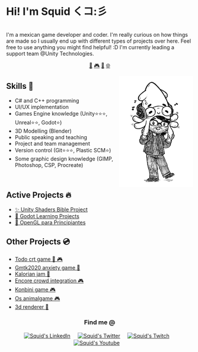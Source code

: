 # Hi! I'm Squid くコ:彡


<br>I'm a mexican game developer and coder. I'm really curious on how things are made so I usually end up with different types of projects over here. Feel free to use anything you might find helpful! :D I'm currently leading a support team @Unity Technologies.


<p align="center">
<a href="https://github.com/luisquid/luisquid/blob/main/gamejam.md">👾</a>
<a href="https://github.com/luisquid/luisquid/blob/main/gamedev.md">🎮</a>
<a href="https://github.com/luisquid/luisquid/blob/main/learning.md">📖</a>
<a href="https://github.com/luisquid/luisquid/blob/main/web.md">🌐</a>
</p>


<a href="https://twitter.com/luisquid">
<img align="right" height="auto" width="200" src="https://github.com/luisquid/luisquid/raw/main/img/squidHR.jpg"/>
</a>


## Skills 🧰
- C# and C++ programming
- UI/UX implementation
- Games Engine knowledge (Unity⭐⭐⭐, Unreal⭐⭐, Godot⭐)
- 3D Modelling (Blender)
- Public speaking and teaching
- Project and team management
- Version control (Git⭐⭐⭐, Plastic SCM⭐)
- Some graphic design knowledge (GIMP, Photoshop, CSP, Procreate)


<br>

## Active Projects 🔥
<ul><li><a href="https://github.com/luisquid/unity-shaders-bible">✨ Unity Shaders Bible Project</a><br></li><li><a href="https://github.com/luisquid/godot-learning">🤖 Godot Learning Projects</a><br></li><li><a href="https://github.com/luisquid/opengl-para-principiantes">📖 OpenGL para Principiantes</a><br></li></ul>


## Other Projects 💿
- [Todo crt game  👾 🎮](https://github.com/luisquid/todo-crt-game) 
- [Gmtk2020 anxiety game  👾](https://github.com/luisquid/gmtk2020-anxiety-game) 
- [Kalorian jam  👾](https://github.com/luisquid/kalorian-jam) 
- [Encore crowd integration  🎮](https://github.com/luisquid/encore-crowd-integration) 
- [Konbini game  🎮](https://github.com/luisquid/konbini-game) 
- [Os animalgame  🎮](https://github.com/luisquid/os-animalgame) 
- [3d renderer  📖](https://github.com/luisquid/3d-renderer) 



<div align="center">
<h3 align="center">Find me @</h3>
</div>
<p align="center">
<a href="https://www.linkedin.com/in/luisbernardobazan/" target="blank">
<img align="center" width="30px" alt="Squid's LinkedIn" src="https://www.vectorlogo.zone/logos/linkedin/linkedin-icon.svg"/></a> &nbsp; &nbsp;
<a href="https://twitter.com/luisquid" target="blank">
<img align="center" width="30px" alt="Squid's Twitter" src="https://www.vectorlogo.zone/logos/twitter/twitter-official.svg"/></a> &nbsp; &nbsp;
<a href="https://www.twitch.tv/luisquidTV" target="blank">
<img align="center" width="30px" alt="Squid's Twitch" src="https://www.vectorlogo.zone/logos/twitch/twitch-icon.svg"/></a> &nbsp; &nbsp;
<a href="https://youtube.com/@luisquid" target="blank">
<img align="center" width="30px" alt="Squid's Youtube" src="https://www.vectorlogo.zone/logos/youtube/youtube-icon.svg"/></a> &nbsp; &nbsp;

</p>


